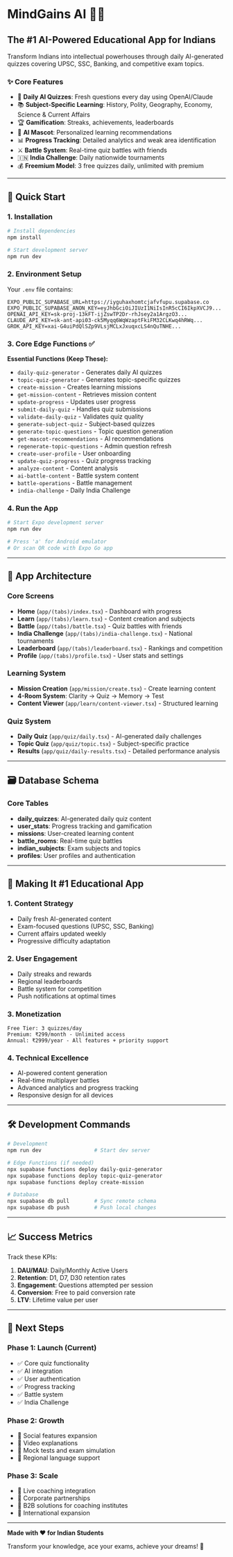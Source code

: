 # MindGains AI 🧠🚀

## The #1 AI-Powered Educational App for Indians

Transform Indians into intellectual powerhouses through daily AI-generated quizzes covering UPSC, SSC, Banking, and competitive exam topics.

### ✨ Core Features

- 🎯 **Daily AI Quizzes**: Fresh questions every day using OpenAI/Claude
- 📚 **Subject-Specific Learning**: History, Polity, Geography, Economy, Science & Current Affairs  
- 🏆 **Gamification**: Streaks, achievements, leaderboards
- 🤖 **AI Mascot**: Personalized learning recommendations
- 📊 **Progress Tracking**: Detailed analytics and weak area identification
- ⚔️ **Battle System**: Real-time quiz battles with friends
- 🇮🇳 **India Challenge**: Daily nationwide tournaments
- 💰 **Freemium Model**: 3 free quizzes daily, unlimited with premium

---

## 🚀 Quick Start

### 1. Installation

```bash
# Install dependencies
npm install

# Start development server
npm run dev
```

### 2. Environment Setup

Your `.env` file contains:
```env
EXPO_PUBLIC_SUPABASE_URL=https://iyguhaxhomtcjafvfupu.supabase.co
EXPO_PUBLIC_SUPABASE_ANON_KEY=eyJhbGciOiJIUzI1NiIsInR5cCI6IkpXVCJ9...
OPENAI_API_KEY=sk-proj-13kFT-ijZswTP2Dr-rhJsey2a1ArgzO3...
CLAUDE_API_KEY=sk-ant-api03-ck5Myqq6WqWzaptFkiFM32CLKwq4hRWq...
GROK_API_KEY=xai-G4uiPdQlSZp9VLsjMCLxJxuqxcLS4nQuTNHE...
```

### 3. Core Edge Functions ✅

**Essential Functions (Keep These):**
- `daily-quiz-generator` - Generates daily AI quizzes
- `topic-quiz-generator` - Generates topic-specific quizzes  
- `create-mission` - Creates learning missions
- `get-mission-content` - Retrieves mission content
- `update-progress` - Updates user progress
- `submit-daily-quiz` - Handles quiz submissions
- `validate-daily-quiz` - Validates quiz quality
- `generate-subject-quiz` - Subject-based quizzes
- `generate-topic-questions` - Topic question generation
- `get-mascot-recommendations` - AI recommendations
- `regenerate-topic-questions` - Admin question refresh
- `create-user-profile` - User onboarding
- `update-quiz-progress` - Quiz progress tracking
- `analyze-content` - Content analysis
- `ai-battle-content` - Battle system content
- `battle-operations` - Battle management
- `india-challenge` - Daily India Challenge

### 4. Run the App

```bash
# Start Expo development server
npm run dev

# Press 'a' for Android emulator
# Or scan QR code with Expo Go app
```

---

## 📱 App Architecture

### Core Screens
- **Home** (`app/(tabs)/index.tsx`) - Dashboard with progress
- **Learn** (`app/(tabs)/learn.tsx`) - Content creation and subjects
- **Battle** (`app/(tabs)/battle.tsx`) - Quiz battles with friends
- **India Challenge** (`app/(tabs)/india-challenge.tsx`) - National tournaments
- **Leaderboard** (`app/(tabs)/leaderboard.tsx`) - Rankings and competition
- **Profile** (`app/(tabs)/profile.tsx`) - User stats and settings

### Learning System
- **Mission Creation** (`app/mission/create.tsx`) - Create learning content
- **4-Room System**: Clarity → Quiz → Memory → Test
- **Content Viewer** (`app/learn/content-viewer.tsx`) - Structured learning

### Quiz System
- **Daily Quiz** (`app/quiz/daily.tsx`) - AI-generated daily challenges
- **Topic Quiz** (`app/quiz/topic.tsx`) - Subject-specific practice
- **Results** (`app/quiz/daily-results.tsx`) - Detailed performance analysis

---

## 🗃️ Database Schema

### Core Tables
- **daily_quizzes**: AI-generated daily quiz content
- **user_stats**: Progress tracking and gamification
- **missions**: User-created learning content
- **battle_rooms**: Real-time quiz battles
- **indian_subjects**: Exam subjects and topics
- **profiles**: User profiles and authentication

---

## 🎯 Making It #1 Educational App

### 1. **Content Strategy**
- Daily fresh AI-generated content
- Exam-focused questions (UPSC, SSC, Banking)
- Current affairs updated weekly
- Progressive difficulty adaptation

### 2. **User Engagement**
- Daily streaks and rewards
- Regional leaderboards  
- Battle system for competition
- Push notifications at optimal times

### 3. **Monetization**
```
Free Tier: 3 quizzes/day
Premium: ₹299/month - Unlimited access
Annual: ₹2999/year - All features + priority support
```

### 4. **Technical Excellence**
- AI-powered content generation
- Real-time multiplayer battles
- Advanced analytics and progress tracking
- Responsive design for all devices

---

## 🛠️ Development Commands

```bash
# Development
npm run dev                 # Start dev server

# Edge Functions (if needed)
npx supabase functions deploy daily-quiz-generator
npx supabase functions deploy topic-quiz-generator
npx supabase functions deploy create-mission

# Database
npx supabase db pull        # Sync remote schema
npx supabase db push        # Push local changes
```

---

## 📈 Success Metrics

Track these KPIs:
1. **DAU/MAU**: Daily/Monthly Active Users
2. **Retention**: D1, D7, D30 retention rates
3. **Engagement**: Questions attempted per session
4. **Conversion**: Free to paid conversion rate
5. **LTV**: Lifetime value per user

---

## 🎉 Next Steps

### Phase 1: Launch (Current)
- ✅ Core quiz functionality  
- ✅ AI integration
- ✅ User authentication
- ✅ Progress tracking
- ✅ Battle system
- ✅ India Challenge

### Phase 2: Growth  
- 🚀 Social features expansion
- 🚀 Video explanations
- 🚀 Mock tests and exam simulation
- 🚀 Regional language support

### Phase 3: Scale
- 🚀 Live coaching integration
- 🚀 Corporate partnerships  
- 🚀 B2B solutions for coaching institutes
- 🚀 International expansion

---

**Made with ❤️ for Indian Students**

Transform your knowledge, ace your exams, achieve your dreams! 🚀